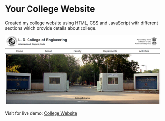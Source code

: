 # Your College Website

Created my college website using HTML, CSS and JavaScript with different sections which provide details about college.


![LDCE](assets/homess.png)


Visit for live demo: [College Website](https://ldcesite.netlify.app/)
